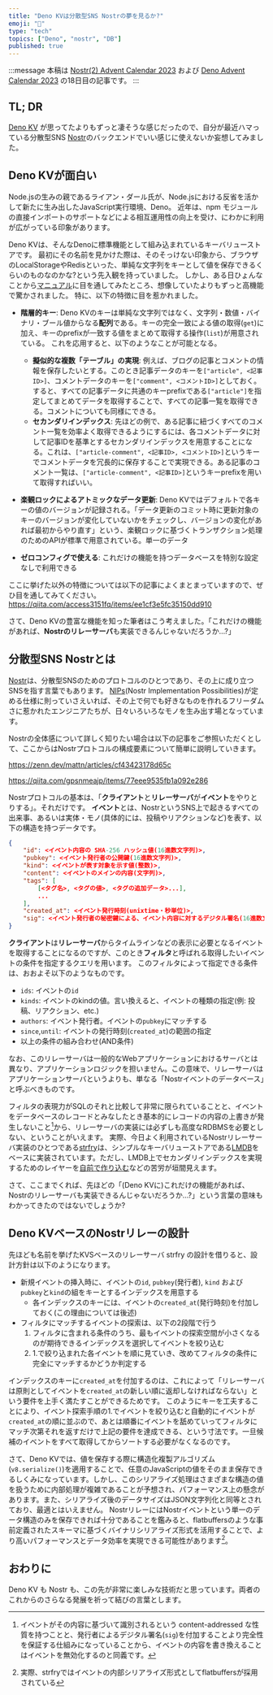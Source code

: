 ```yaml
---
title: "Deno KVは分散型SNS Nostrの夢を見るか?"
emoji: "🦕"
type: "tech"
topics: ["Deno", "nostr", "DB"]
published: true
---
```


:::message
本稿は [Nostr(2) Advent Calendar 2023](https://adventar.org/calendars/8880) および [Deno Advent Calendar 2023](https://qiita.com/advent-calendar/2023/deno) の18日目の記事です。
:::

## TL; DR
[Deno KV](https://deno.com/kv) が思ってたよりもずっと凄そうな感じだったので、自分が最近ハマっている分散型SNS [Nostr](https://nostr.com/)のバックエンドでいい感じに使えないか妄想してみました。

## Deno KVが面白い
Node.jsの生みの親であるライアン・ダール氏が、Node.jsにおける反省を活かして新たに生み出したJavaScript実行環境、Deno。
近年は、npm モジュールの直接インポートのサポートなどによる相互運用性の向上を受け、にわかに利用が広がっている印象があります。

Deno KVは、そんなDenoに標準機能として組み込まれているキーバリューストアです。
最初にその名前を見かけた際は、そのそっけない印象から、ブラウザのLocalStorageやRedisといった、単純な文字列をキーとして値を保存できるくらいのものなのかな?という先入観を持っていました。
しかし、ある日ひょんなことから[マニュアル](https://docs.deno.com/kv/manual)に目を通してみたところ、想像していたよりもずっと高機能で驚かされました。
特に、以下の特徴に目を惹かれました。

- **階層的キー**: Deno KVのキーは単純な文字列ではなく、文字列・数値・バイナリ・ブール値からなる**配列**である。キーの完全一致による値の取得(`get`)に加え、キーのprefixが一致する値をまとめて取得する操作(`list`)が用意されている。
これを応用すると、以下のようなことが可能となる。
    - **擬似的な複数「テーブル」の実現**: 例えば、ブログの記事とコメントの情報を保存したいとする。このとき記事データのキーを`["article", <記事ID>]`、コメントデータのキーを`["comment", <コメントID>]`としておく。すると、すべての記事データに共通のキーprefixである`["article"]`を指定してまとめてデータを取得することで、すべての記事一覧を取得できる。コメントについても同様にできる。
    - **セカンダリインデックス**: 先ほどの例で、ある記事に紐づくすべてのコメント一覧を効率よく取得できるようにするには、各コメントデータに対して記事IDを基準とするセカンダリインデックスを用意することになる。これは、`["article-comment", <記事ID>, <コメントID>]`というキーでコメントデータを冗長的に保存することで実現できる。ある記事のコメント一覧は、`["article-comment", <記事ID>]`というキーprefixを用いて取得すればいい。

- **楽観ロックによるアトミックなデータ更新**: Deno KVではデフォルトで各キーの値のバージョンが記録される。「データ更新のコミット時に更新対象のキーのバージョンが変化していないかをチェックし、バージョンの変化があれば最初からやり直す」という、楽観ロックに基づくトランザクション処理のためのAPIが標準で用意されている。単一のデータ

- **ゼロコンフィグで使える**: これだけの機能を持つデータベースを特別な設定なしで利用できる

ここに挙げた以外の特徴については以下の記事によくまとまっていますので、ぜひ目を通してみてください。
https://qiita.com/access3151fq/items/ee1cf3e5fc35150dd910

さて、Deno KVの豊富な機能を知った筆者はこう考えました。「これだけの機能があれば、**Nostrのリレーサーバ**も実装できるんじゃないだろうか…?」


## 分散型SNS Nostrとは
[Nostr](https://nostr.com/)は、分散型SNSのためのプロトコルのひとつであり、その上に成り立つSNSを指す言葉でもあります。
[NIPs](https://github.com/nostr-protocol/nips)(Nostr Implementation Possibilities)が定める仕様に則っていさえいれば、その上で何でも好きなものを作れるフリーダムさに惹かれたエンジニアたちが、日々いろいろなモノを生み出す場となっています。

Nostrの全体感について詳しく知りたい場合は以下の記事をご参照いただくとして、ここからはNostrプロトコルの構成要素について簡単に説明していきます。

https://zenn.dev/mattn/articles/cf43423178d65c

https://qiita.com/gpsnmeajp/items/77eee9535fb1a092e286


Nostrプロトコルの基本は、「**クライアント**と**リレーサーバ**が**イベント**をやりとりする」。それだけです。
**イベント**とは、NostrというSNS上で起きるすべての出来事、あるいは実体・モノ(具体的には、投稿やリアクションなど)を表す、以下の構造を持つデータです。

```json
{
    "id": <イベント内容の SHA-256 ハッシュ値(16進数文字列)>,
    "pubkey": <イベント発行者の公開鍵(16進数文字列)>,
    "kind": <イベントが表す対象を示す値(整数)>,
    "content": <イベントのメインの内容(文字列)>,
    "tags": [
        [<タグ名>, <タグの値>, <タグの追加データ>...],
        ...
    ],
    "created_at": <イベント発行時刻(unixtime・秒単位)>,
    "sig": <イベント発行者の秘密鍵による、イベント内容に対するデジタル署名(16進数文字列)>,
}
```

**クライアント**は**リレーサーバ**からタイムラインなどの表示に必要となるイベントを取得することになるのですが、このとき**フィルタ**と呼ばれる取得したいイベントの条件を指定するクエリを用います。
このフィルタによって指定できる条件は、おおよそ以下のようなものです。

- `ids`: イベントの`id`
- `kinds`: イベントのkindの値。言い換えると、イベントの種類の指定(例: 投稿、リアクション、etc.)
- `authors`: イベント発行者。イベントの`pubkey`にマッチする
- `since`,`until`: イベントの発行時刻(`created_at`)の範囲の指定
- 以上の条件の組み合わせ(AND条件)

なお、このリレーサーバは一般的なWebアプリケーションにおけるサーバとは異なり、アプリケーションロジックを担いません。この意味で、リレーサーバはアプリケーションサーバというよりも、単なる「Nostrイベントのデータベース」と呼ぶべきものです。

フィルタの表現力がSQLのそれと比較して非常に限られていることと、イベントをデータベースのレコードとみなしたとき基本的にレコードの内容の上書きが発生しないこと[^no-overwrite]から、リレーサーバの実装には必ずしも高度なRDBMSを必要としない、ということがいえます。
実際、今日よく利用されているNostrリレーサーバ実装のひとつである[strfry](https://github.com/hoytech/strfry)は、シンプルなキーバリューストアである[LMDB](http://www.lmdb.tech/doc/index.html)をベースに実装されています。ただし、LMDB上でセカンダリインデックスを実現するためのレイヤーを[自前で作り込む](https://github.com/hoytech/rasgueadb)などの苦労が垣間見えます。

さて、ここまでくれば、先ほどの「(Deno KVに)これだけの機能があれば、Nostrのリレーサーバも実装できるんじゃないだろうか…?」という言葉の意味もわかってきたのではないでしょうか?

[^no-overwrite]: イベントがその内容に基づいて識別されるという content-addressed な性質を持つことと、発行者によるデジタル署名(`sig`)を付加することより完全性を保証する仕組みになっていることから、イベントの内容を書き換えることはイベントを無効化するのと同義です。

## Deno KVベースのNostrリレーの設計

先ほども名前を挙げたKVSベースのリレーサーバ strfry の設計を借りると、設計方針は以下のようになります。

- 新規イベントの挿入時に、イベントの`id`, `pubkey`(発行者), `kind` および `pubkey`と`kind`の組をキーとするインデックスを用意する
    - 各インデックスのキーには、イベントの`created_at`(発行時刻)を付加しておく(この理由については後述)
- フィルタにマッチするイベントの探索は、以下の2段階で行う
    1. フィルタに含まれる条件のうち、最もイベントの探索空間が小さくなるのが期待できるインデックスを選択してイベントを絞り込む
    2. 1.で絞り込まれた各イベントを順に見ていき、改めてフィルタの条件に完全にマッチするかどうか判定する

インデックスのキーに`created_at`を付加するのは、これによって「リレーサーバは原則としてイベントを`created_at`の新しい順に返却しなければならない」という要件を上手く満たすことができるためです。
このようにキーを工夫することにより、イベント探索手順の1.でイベントを絞り込むと自動的にイベントが`created_at`の順に並ぶので、あとは順番にイベントを舐めていってフィルタにマッチ次第それを返すだけで上記の要件を達成できる、という寸法です。一旦候補のイベントをすべて取得してからソートする必要がなくなるのです。

さて、Deno KVでは、値を保存する際に構造化複製アルゴリズム(`v8.serialize()`)を適用することで、任意のJavaScriptの値をそのまま保存できるしくみになっています。しかし、このシリアライズ処理はさまざまな構造の値を扱うために内部処理が複雑であることが予想され、パフォーマンス上の懸念があります。また、シリアライズ後のデータサイズはJSON文字列化と同等とされており、最適とはいえません。
NostrリレーにはNostrイベントという単一のデータ構造のみを保存できれば十分であることを鑑みると、flatbuffersのような事前定義されたスキーマに基づくバイナリシリアライズ形式を活用することで、より高いパフォーマンスとデータ効率を実現できる可能性があります[^strfry-flatbuffers]。

[^strfry-flatbuffers]: 実際、strfryではイベントの内部シリアライズ形式としてflatbuffersが採用されている


## おわりに
Deno KV も Nostr も、この先が非常に楽しみな技術だと思っています。両者のこれからのさらなる発展を祈って結びの言葉とします。
